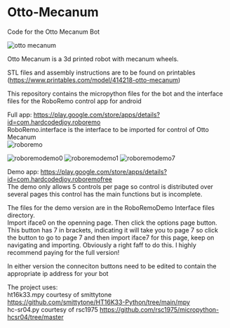 # Otto-Mecanum
Code for the Otto Mecanum Bot

![otto mecanum](https://github.com/UEA-envsoft/Otto-Mecanum/assets/64538329/8e8d4ade-23fb-4242-af25-9b9f096500bb)

Otto Mecanum is a 3d printed robot with mecanum wheels.

STL files and assembly instructions are to be found on printables (https://www.printables.com/model/414218-otto-mecanum)

This repository contains the micropython files for the bot and the interface files for the RoboRemo control app for android

Full app: https://play.google.com/store/apps/details?id=com.hardcodedjoy.roboremo  
RoboRemo.interface is the interface to be imported for control of Otto Mecanum  
![roboremo](https://github.com/UEA-envsoft/Otto-Mecanum/assets/64538329/1e45027b-f2e7-417d-82d1-171e073c5699)


![roboremodemo0](https://github.com/UEA-envsoft/Otto-Mecanum/assets/64538329/6dbcda49-8df1-4b68-84f3-2db423dc2dad)
![roboremodemo1](https://github.com/UEA-envsoft/Otto-Mecanum/assets/64538329/a5363285-856e-4d50-a757-f0a0aa8bfda3)
![roboremodemo7](https://github.com/UEA-envsoft/Otto-Mecanum/assets/64538329/c1654da2-2b96-408c-9dcf-7b2fb011d3d9)

Demo app: https://play.google.com/store/apps/details?id=com.hardcodedjoy.roboremofree  
The demo only allows 5 controls per page so control is distributed over several pages this control has the main functions but is incomplete.  


The files for the demo version are in the RoboRemoDemo Interface files directory.  
Import iface0 on the openning page. Then click the options page button. This button has 7 in brackets, indicating it will take you to page 7 so click the button to go to page 7 and then import iface7 for this page, keep on navigating and importing. Obviously a right faff to do this. I highly recommend paying  for the full version!

In either version the conneciton buttons need to be edited to contain the appropriate ip address for your bot  

The project uses:  
ht16k33.mpy courtesy of smittytone https://github.com/smittytone/HT16K33-Python/tree/main/mpy  
hc-sr04.py courtesy of rsc1975 https://github.com/rsc1975/micropython-hcsr04/tree/master
